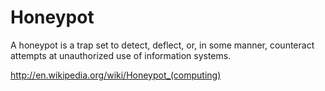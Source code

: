 # Honeypot #

A honeypot is a trap set to detect,  deflect, or, in some manner, counteract attempts at unauthorized use of information systems.

http://en.wikipedia.org/wiki/Honeypot_(computing) 
